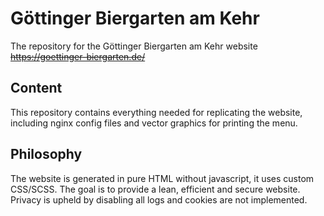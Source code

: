 # Göttinger Biergarten am Kehr

The repository for the Göttinger Biergarten am Kehr website
~~https://goettinger-biergarten.de/~~

## Content

This repository contains everything needed for replicating the website,
including nginx config files and vector graphics for printing the menu.

## Philosophy

The website is generated in pure HTML without javascript, it uses custom
CSS/SCSS. The goal is to provide a lean, efficient and secure website.
Privacy is upheld by disabling all logs and cookies are not implemented.
